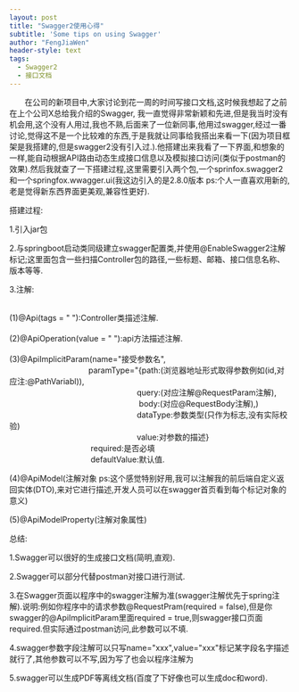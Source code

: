 ```yaml
---
layout: post
title: "Swagger2使用心得"
subtitle: 'Some tips on using Swagger'
author: "FengJiaWen"
header-style: text
tags:
  - Swagger2
  - 接口文档
---
```


<p>&nbsp;&nbsp;&nbsp;&nbsp;&nbsp;&nbsp;&nbsp;在公司的新项目中,大家讨论到花一周的时间写接口文档,这时候我想起了之前在上个公司X总给我介绍的Swagger,
我一直觉得非常新颖和先进,但是我当时没有机会用,这个没有人用过,我也不熟,后面来了一位新同事,他用过swagger,经过一番讨论,觉得这不是一个比较难的东西,于是我就让同事给我搭出来看一下(因为项目框架是我搭建的,但是swagger2没有引入过.).他搭建出来我看了一下界面,和想象的一样,能自动根据API路由动态生成接口信息以及模拟接口访问(类似于postman的效果).然后我就查了一下搭建过程,这里需要引入两个包,一个sprinfox.swagger2和一个springfox.wwagger.ui(我这边引入的是2.8.0版本 ps:个人一直喜欢用新的,老是觉得新东西界面更美观,兼容性更好).</p>
<p>搭建过程:<br></p>
<p>1.引入jar包</p>
<p>2.与springboot启动类同级建立swagger配置类,并使用@EnableSwagger2注解标记;这里面包含一些扫描Controller包的路径,一些标题、邮箱、接口信息名称、版本等等.
<p>3.注解:</p>
<br>(1)@Api(tags = " "):Controller类描述注解.<br>
<br>(2)@ApiOperation(value = " "):api方法描述注解.<br>
<br>(3)@ApiImplicitParam(name="接受参数名",<br>
                         &nbsp;&nbsp;&nbsp;&nbsp;&nbsp;&nbsp;&nbsp;&nbsp;&nbsp;&nbsp;&nbsp;&nbsp;&nbsp;&nbsp;&nbsp;&nbsp;&nbsp;&nbsp;&nbsp;&nbsp;&nbsp; &nbsp;&nbsp;&nbsp;&nbsp;&nbsp;&nbsp;&nbsp;&nbsp;&nbsp;&nbsp;&nbsp;&nbsp;&nbsp;&nbsp;paramType="{path:(浏览器地址形式取得参数例如(id,对应注:@PathVariabl)),<br>
&nbsp;&nbsp;&nbsp;&nbsp;&nbsp;&nbsp;&nbsp;&nbsp;&nbsp;&nbsp;&nbsp;&nbsp;&nbsp;&nbsp;&nbsp;&nbsp;&nbsp;&nbsp;&nbsp;&nbsp;&nbsp;&nbsp;&nbsp;&nbsp;&nbsp;&nbsp;&nbsp;&nbsp;&nbsp;&nbsp;&nbsp;&nbsp;&nbsp;&nbsp;&nbsp;&nbsp;&nbsp;&nbsp;&nbsp;&nbsp;&nbsp;&nbsp;&nbsp;&nbsp;&nbsp;&nbsp;&nbsp;&nbsp;&nbsp;&nbsp;&nbsp;&nbsp;&nbsp;&nbsp;&nbsp;&nbsp;&nbsp;&nbsp;query:(对应注解@RequestParam注解),<br>
&nbsp;&nbsp;&nbsp;&nbsp;&nbsp;&nbsp;&nbsp;&nbsp;&nbsp;&nbsp;&nbsp;&nbsp;&nbsp;&nbsp;&nbsp;&nbsp;&nbsp;&nbsp;&nbsp;&nbsp;&nbsp;&nbsp;&nbsp;&nbsp;&nbsp;&nbsp;&nbsp;&nbsp;&nbsp;&nbsp;&nbsp;&nbsp;&nbsp;&nbsp;&nbsp;&nbsp;&nbsp;&nbsp;&nbsp;&nbsp;&nbsp;&nbsp;&nbsp;&nbsp;&nbsp;&nbsp;&nbsp;&nbsp;&nbsp;&nbsp;&nbsp;&nbsp;&nbsp;&nbsp;&nbsp;&nbsp;&nbsp;&nbsp; body:(对应@RequestBody注解),)<br>
&nbsp;&nbsp;&nbsp;&nbsp;&nbsp;&nbsp;&nbsp;&nbsp;&nbsp;&nbsp;&nbsp;&nbsp;&nbsp;&nbsp;&nbsp;&nbsp;&nbsp;&nbsp;&nbsp;&nbsp;&nbsp;&nbsp;&nbsp;&nbsp;&nbsp;&nbsp;&nbsp;&nbsp;&nbsp;&nbsp;&nbsp;&nbsp;&nbsp;&nbsp;&nbsp;&nbsp;&nbsp;&nbsp;&nbsp;&nbsp;&nbsp;&nbsp;&nbsp;&nbsp;&nbsp;&nbsp;&nbsp;&nbsp;&nbsp;&nbsp;&nbsp;&nbsp;&nbsp;&nbsp;&nbsp;&nbsp;&nbsp; dataType:参数类型(只作为标志,没有实际校验)<br>
&nbsp;&nbsp;&nbsp;&nbsp;&nbsp;&nbsp;&nbsp;&nbsp;&nbsp;&nbsp;&nbsp;&nbsp;&nbsp;&nbsp;&nbsp;&nbsp;&nbsp;&nbsp;&nbsp;&nbsp;&nbsp;&nbsp;&nbsp;&nbsp;&nbsp;&nbsp;&nbsp;&nbsp;&nbsp;&nbsp;&nbsp;&nbsp;&nbsp;&nbsp;&nbsp;&nbsp;&nbsp;&nbsp;&nbsp;&nbsp;&nbsp;&nbsp;&nbsp;&nbsp;&nbsp;&nbsp;&nbsp;&nbsp;&nbsp;&nbsp;&nbsp;&nbsp;&nbsp;&nbsp;&nbsp;&nbsp;&nbsp; value:对参数的描述}<br>
&nbsp;&nbsp;&nbsp;&nbsp;&nbsp;&nbsp;&nbsp;&nbsp;&nbsp;&nbsp;&nbsp;&nbsp;&nbsp;&nbsp;&nbsp;&nbsp;&nbsp;&nbsp;&nbsp;&nbsp;&nbsp;&nbsp;&nbsp;&nbsp;&nbsp;&nbsp;&nbsp;&nbsp;&nbsp;&nbsp;&nbsp;&nbsp;&nbsp;&nbsp;&nbsp;&nbsp; required:是否必填<br>
&nbsp;&nbsp;&nbsp;&nbsp;&nbsp;&nbsp;&nbsp;&nbsp;&nbsp;&nbsp;&nbsp;&nbsp;&nbsp;&nbsp;&nbsp;&nbsp;&nbsp;&nbsp;&nbsp;&nbsp;&nbsp;&nbsp;&nbsp;&nbsp;&nbsp;&nbsp;&nbsp;&nbsp;&nbsp;&nbsp;&nbsp;&nbsp;&nbsp;&nbsp;&nbsp;&nbsp; defaultValue:默认值.
<p>(4)@ApiModel(注解对象 ps:这个感觉特别好用,我可以注解我的前后端自定义返回实体(DTO),来对它进行描述,开发人员可以在swagger首页看到每个标记对象的意义)<br></p>
<p>(5)@ApiModelProperty(注解对象属性)</p>
<p>总结:</p>
<p>1.Swagger可以很好的生成接口文档(简明,直观).</p>
<p>2.Swagger可以部分代替postman对接口进行测试.</p>
<p>3.在Swagger页面以程序中的swagger注解为准(swagger注解优先于spring注解).说明:例如你程序中的请求参数@RequestPram(required = false),但是你swagger的@ApiImplicitParam里面required = true,则swagger接口页面required.但实际通过postman访问,此参数可以不填.</p>
<p>4.swagger参数字段注解可以只写name="xxx",value="xxx"标记某字段名字描述就行了,其他参数可以不写,因为写了也会以程序注解为</p>
<p>5.swagger可以生成PDF等离线文档(百度了下好像也可以生成doc和word).</p>
